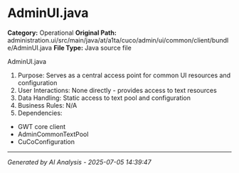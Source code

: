 # AdminUI.java

**Category:** Operational
**Original Path:** administration.ui/src/main/java/at/a1ta/cuco/admin/ui/common/client/bundle/AdminUI.java
**File Type:** Java source file

AdminUI.java
1. Purpose: Serves as a central access point for common UI resources and configuration
2. User Interactions: None directly - provides access to text resources
3. Data Handling: Static access to text pool and configuration
4. Business Rules: N/A
5. Dependencies:
- GWT core client
- AdminCommonTextPool
- CuCoConfiguration

---
*Generated by AI Analysis - 2025-07-05 14:39:47*
